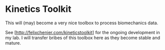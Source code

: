 Kinetics Toolkit
================

This will (may) become a very nice toolbox to process biomechanics data.

See [http://felixchenier.com/kineticstoolkit] for the ongoing development in my lab. I will
transfer bribes of this toolbox here as they become stable and mature.

